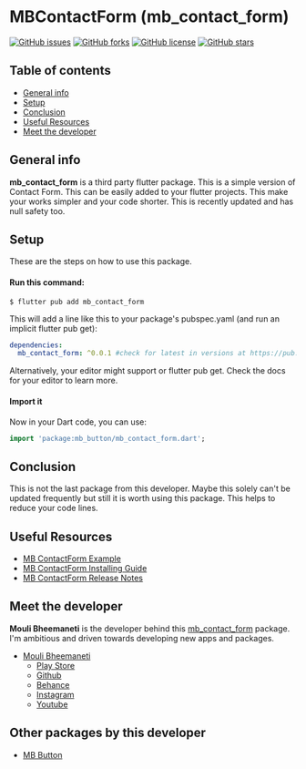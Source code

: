 # MBContactForm (mb_contact_form)

[![GitHub issues](https://img.shields.io/github/issues/moulibheemaneti/mb_contact_form)](https://github.com/moulibheemaneti/mb_contact_form/issues)
[![GitHub forks](https://img.shields.io/github/forks/moulibheemaneti/mb_contact_form)](https://github.com/moulibheemaneti/mb_contact_form/network)
[![GitHub license](https://img.shields.io/github/license/moulibheemaneti/mb_contact_form)](https://github.com/moulibheemaneti/mb_contact_form/blob/master/LICENSE)
[![GitHub stars](https://img.shields.io/github/stars/moulibheemaneti/mb_contact_form)](https://github.com/moulibheemaneti/mb_contact_form/stargazers)

## Table of contents
* [General info](#general-info)
* [Setup](#setup)
* [Conclusion](#conclusion)
* [Useful Resources](#useful-resources)
* [Meet the developer](#meet-the-developer)

## General info
**mb_contact_form** is a third party flutter package. This is a simple version of Contact Form. This can be easily added to your flutter projects. This make your works simpler and your code shorter. This is recently updated and has null safety too. 
	
## Setup
These are the steps on how to use this package.

#### Run this command:

```
$ flutter pub add mb_contact_form
```

This will add a line like this to your package's pubspec.yaml (and run an implicit flutter pub get):
```yaml
dependencies:
  mb_contact_form: ^0.0.1 #check for latest in versions at https://pub.dev/packages/mb_contact_form/versions
```
Alternatively, your editor might support or flutter pub get. Check the docs for your editor to learn more.

#### Import it
Now in your Dart code, you can use:
```dart
import 'package:mb_button/mb_contact_form.dart';
```

## Conclusion
This is not the last package from this developer. Maybe this solely can't be updated frequently but still it is worth using this package. This helps to reduce your code lines.

## Useful Resources
* [MB ContactForm Example](https://pub.dev/packages/mb_contact_form/example)
* [MB ContactForm Installing Guide](https://pub.dev/packages/mb_contact_form/install)
* [MB ContactForm Release Notes](https://pub.dev/packages/mb_contact_form/changelog)

## Meet the developer
**Mouli Bheemaneti** is the developer behind this [mb_contact_form](https://pub.dev/packages/mb_contact_form) package. I'm ambitious and driven towards developing new apps and packages.
* [Mouli Bheemaneti](https://www.moulibheemaneti.com)
	* [Play Store](https://play.google.com/store/apps/dev?id=5025838786028729109)
	* [Github](https://www.github.com/moulibheemaneti)
	* [Behance](https://www.behance.com/moulibheemaneti)
	* [Instagram](https://www.instagram.com/mouli.bheemaneti)
	* [Youtube](https://www.youtube.com/bemouli)

## Other packages by this developer
* [MB Button](https://pub.dev/packages/mb_button)
